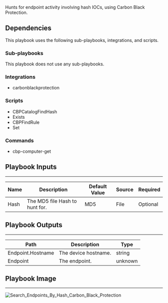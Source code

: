 Hunts for endpoint activity involving hash IOCs, using Carbon Black Protection.

## Dependencies
This playbook uses the following sub-playbooks, integrations, and scripts.

### Sub-playbooks
This playbook does not use any sub-playbooks.

### Integrations
* carbonblackprotection

### Scripts
* CBPCatalogFindHash
* Exists
* CBPFindRule
* Set

### Commands
* cbp-computer-get

## Playbook Inputs
---

| **Name** | **Description** | **Default Value** | **Source** | **Required** |
| --- | --- | --- | --- | --- |
| Hash | The MD5 file Hash to hunt for. | MD5 | File | Optional |

## Playbook Outputs
---

| **Path** | **Description** | **Type** |
| --- | --- | --- |
| Endpoint.Hostname | The device hostname. | string |
| Endpoint | The endpoint. | unknown |

## Playbook Image
---
![Search_Endpoints_By_Hash_Carbon_Black_Protection](../../doc_files/Search_Endpoints_By_Hash_Carbon_Black_Protection.png/n)
